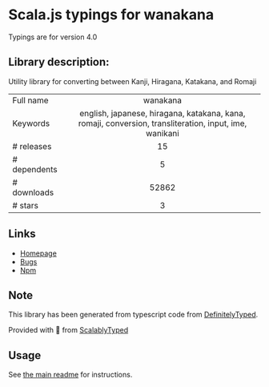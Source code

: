 
# Scala.js typings for wanakana

Typings are for version 4.0

## Library description:
Utility library for converting between Kanji, Hiragana, Katakana, and Romaji

|                    |                 |
| ------------------ | :-------------: |
| Full name          | wanakana |
| Keywords           | english, japanese, hiragana, katakana, kana, romaji, conversion, transliteration, input, ime, wanikani |
| # releases         | 15 |
| # dependents       | 5 |
| # downloads        | 52862 |
| # stars            | 3 |

## Links
- [Homepage](http://www.wanakana.com)
- [Bugs](https://github.com/WaniKani/WanaKana/issues)
- [Npm](https://www.npmjs.com/package/wanakana)
    


## Note
This library has been generated from typescript code from [DefinitelyTyped](https://definitelytyped.org).

Provided with :purple_heart: from [ScalablyTyped](https://github.com/oyvindberg/ScalablyTyped)

## Usage
See [the main readme](../../readme.md) for instructions.


